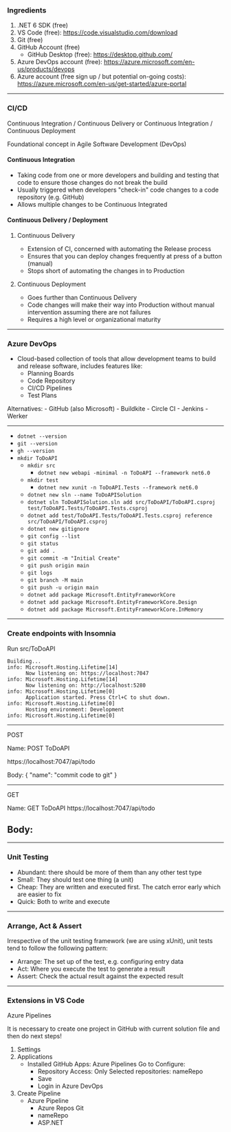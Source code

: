 ### Ingredients

1. .NET 6 SDK (free)
2. VS Code (free): https://code.visualstudio.com/download
3. Git (free)
4. GitHub Account (free)
    - GitHub Desktop (free): https://desktop.github.com/
5. Azure DevOps account (free): https://azure.microsoft.com/en-us/products/devops
6. Azure account (free sign up / but potential on-going costs): https://azure.microsoft.com/en-us/get-started/azure-portal

---

### CI/CD

Continuous Integration / Continuous Delivery
or
Continuous Integration / Continuous Deployment

Foundational concept in Agile Software Development (DevOps)

#### Continuous Integration

- Taking code from one or more developers and building and testing that code to ensure those changes do not break the build
- Usually triggered when developers "check-in" code changes to a code repository (e.g. GitHub)
- Allows multiple changes to be Continuous Integrated

#### Continuous Delivery / Deployment

1. Continuous Delivery
    - Extension of CI, concerned with automating the Release process
    - Ensures that you can deploy changes frequently at press of a button (manual)
    - Stops short of automating the changes in to Production

2. Continuous Deployment
    - Goes further than Continuous Delivery
    - Code changes will make their way into Production without manual intervention assuming there are not failures
    - Requires a high level or organizational maturity

---

### Azure DevOps

- Cloud-based collection of tools that allow development teams to build and release software, includes features like:
    - Planning Boards
    - Code Repository
    - CI/CD Pipelines
    - Test Plans

Alternatives:
    - GitHub (also Microsoft)
    - Buildkite
    - Circle CI
    - Jenkins
    - Werker

---

- ```dotnet --version```
- ```git --version```
- ```gh --version```
- ```mkdir ToDoAPI```
    - ```mkdir src```
        - ```dotnet new webapi -minimal -n ToDoAPI --framework net6.0```
    - ```mkdir test```
        - ```dotnet new xunit -n ToDoAPI.Tests --framework net6.0```
    - ```dotnet new sln --name ToDoAPISolution```
    - ```dotnet sln ToDoAPISolution.sln add src/ToDoAPI/ToDoAPI.csproj test/ToDoAPI.Tests/ToDoAPI.Tests.csproj```
    - ```dotnet add test/ToDoAPI.Tests/ToDoAPI.Tests.csproj reference src/ToDoAPI/ToDoAPI.csproj```
    - ```dotnet new gitignore```
    - ```git config --list```
    - ```git status```
    - ```git add .```
    - ```git commit -m "Initial Create"```
    - ```git push origin main```
    - ```git logs```
    - ```git branch -M main```
    - ```git push -u origin main```
    - ```dotnet add package Microsoft.EntityFrameworkCore```
    - ```dotnet add package Microsoft.EntityFrameworkCore.Design```
    - ```dotnet add package Microsoft.EntityFrameworkCore.InMemory```

---

### Create endpoints with Insomnia

Run src/ToDoAPI
```
Building...
info: Microsoft.Hosting.Lifetime[14]
      Now listening on: https://localhost:7047
info: Microsoft.Hosting.Lifetime[14]
      Now listening on: http://localhost:5280
info: Microsoft.Hosting.Lifetime[0]
      Application started. Press Ctrl+C to shut down.
info: Microsoft.Hosting.Lifetime[0]
      Hosting environment: Development
info: Microsoft.Hosting.Lifetime[0]
```

---

POST

Name: POST ToDoAPI

https://localhost:7047/api/todo

Body:
{
	"name": "commit code to git"
}

---

GET

Name: GET ToDoAPI
https://localhost:7047/api/todo

Body:
-


---

### Unit Testing

- Abundant: there should be more of them than any other test type
- Small: They should test one thing (a unit)
- Cheap: They are written and executed first. The catch error early which are easier to fix
- Quick: Both to write and execute

---

### Arrange, Act & Assert

Irrespective of the unit testing framework (we are using xUnit), unit tests tend to follow the following pattern:
- Arrange: The set up of the test, e.g. configuring entry data
- Act: Where you execute the test to generate a result
- Assert: Check the actual result against the expected result

---

### Extensions in VS Code

Azure Pipelines

It is necessary to create one project in GitHub with current solution file and then do next steps!
1. Settings
2. Applications
    - Installed GitHub Apps: Azure Pipelines
        Go to Configure:
        - Repository Access: Only Selected repositories: nameRepo
        - Save
        - Login in Azure DevOps
3. Create Pipeline
    - Azure Pipeline
        - Azure Repos Git
        - nameRepo
        - ASP.NET


